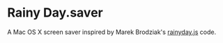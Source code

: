 # Rainy Day.saver

A Mac OS X screen saver inspired by Marek Brodziak's [rainyday.js][rainyday]
code.

  [rainyday]: https://modernweb.com/creating-a-realistic-rain-effect-with-canvas-and-javascript/
